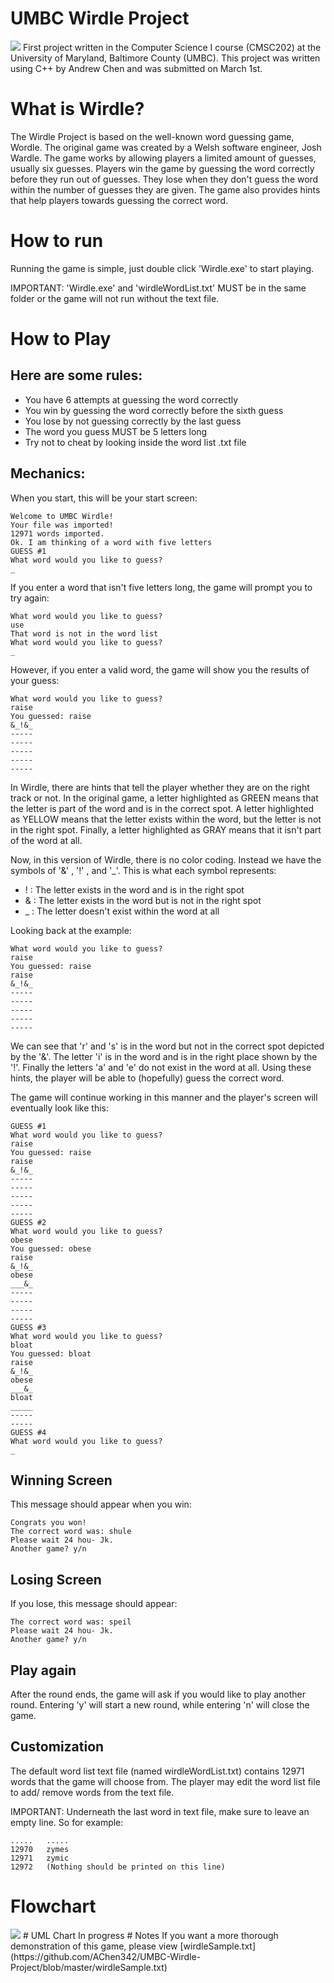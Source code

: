 # UMBC Wirdle Project
<img src=https://github.com/AChen342/UMBC-Wirdle-Project/blob/master/WirdleLogo.png>
First project written in the Computer Science I course (CMSC202) at the University of Maryland, Baltimore County (UMBC). 
This project was written using C++ by Andrew Chen and was submitted on March 1st.

# What is Wirdle?
The Wirdle Project is based on the well-known word guessing game, Wordle. The original game
was created by a Welsh software engineer, Josh Wardle. The game works by allowing players
a limited amount of guesses, usually six guesses. Players win the game by guessing the word
correctly before they run out of guesses. They lose when they don't guess the word within the
number of guesses they are given. The game also provides hints that help players towards
guessing the correct word.

# How to run
Running the game is simple, just double click 'Wirdle.exe' to start playing.

IMPORTANT: 'Wirdle.exe' and 'wirdleWordList.txt' MUST be in the same folder or the game
will not run without the text file.

# How to Play
## Here are some rules:
- You have 6 attempts at guessing the word correctly
- You win by guessing the word correctly before the sixth guess
- You lose by not guessing correctly by the last guess
- The word you guess MUST be 5 letters long
- Try not to cheat by looking inside the word list .txt file

## Mechanics:
When you start, this will be your start screen:

``` 
Welcome to UMBC Wirdle!
Your file was imported!
12971 words imported.
Ok. I am thinking of a word with five letters
GUESS #1
What word would you like to guess?
_
```
If you enter a word that isn't five letters long, the game will prompt you to
try again:

```
What word would you like to guess?
use
That word is not in the word list
What word would you like to guess?
_
```
However, if you enter a valid word, the game will show you the results of your guess:
```
What word would you like to guess?
raise
You guessed: raise
&_!&_
-----
-----
-----
-----
-----
```
In Wirdle, there are hints that tell the player whether they are on the right track or not. In the original game, a letter highlighted as GREEN means that the letter is part of the word and is in the correct spot. A letter highlighted as YELLOW means that the letter exists within the word, but the letter is not in the right spot. Finally, a letter highlighted as GRAY means that it isn't part of the word at all.

Now, in this version of Wirdle, there is no color coding. Instead we have the symbols of '&' , '!' , and '_'. This is what each symbol represents:
- ! : The letter exists in the word and is in the right spot
- & : The letter exists in the word but is not in the right spot
- _ : The letter doesn't exist within the word at all

Looking back at the example:
```
What word would you like to guess?
raise
You guessed: raise
raise
&_!&_
-----
-----
-----
-----
-----
```
We can see that 'r' and 's' is in the word but not in the correct spot depicted by the '&'. The letter 'i' is in the word and is in the right place shown by the '!'. Finally the letters 'a' and 'e' do not exist in the word at all. Using these hints, the player will be able to (hopefully) guess the correct word.

The game will continue working in this manner and the player's screen will eventually look like this:
```
GUESS #1
What word would you like to guess?
raise
You guessed: raise
raise
&_!&_
-----
-----
-----
-----
-----
GUESS #2
What word would you like to guess?
obese
You guessed: obese
raise
&_!&_
obese
___&_
-----
-----
-----
-----
GUESS #3
What word would you like to guess?
bloat
You guessed: bloat
raise
&_!&_
obese
___&_
bloat
_____
-----
-----
GUESS #4
What word would you like to guess?
_
```
## Winning Screen
This message should appear when you win:
```
Congrats you won!
The correct word was: shule
Please wait 24 hou- Jk.
Another game? y/n
```

## Losing Screen
If you lose, this message should appear:
```
The correct word was: speil
Please wait 24 hou- Jk.
Another game? y/n
```

## Play again
After the round ends, the game will ask if you would like to play another round. Entering 
'y' will start a new round, while entering 'n' will close the game.

## Customization
The default word list text file (named wirdleWordList.txt) contains 12971 words that
the game will choose from. The player may edit the word list file to add/ remove
words from the text file. 

IMPORTANT: Underneath the last word in text file, make 
sure to leave an empty line. So for example:
```
.....   .....
12970   zymes
12971   zymic
12972   (Nothing should be printed on this line)
```
# Flowchart
<img src=https://github.com/AChen342/UMBC-Wirdle-Project/blob/master/UMBC-WIRDLE-Flowchart.png>
# UML Chart
In progress
# Notes
If you want a more thorough demonstration of this game, please view [wirdleSample.txt](https://github.com/AChen342/UMBC-Wirdle-Project/blob/master/wirdleSample.txt)
